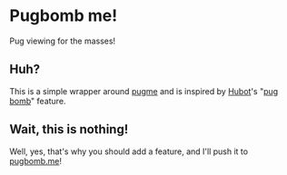 # Pugbomb me!
Pug viewing for the masses!

## Huh? 
This is a simple wrapper around [pugme][pugme-page] and is inspired by  [Hubot][hubot-repo]'s "[pug bomb][pugbomb-src]" feature.

## Wait, this is nothing!
Well, yes, that's why you should add a feature, and I'll push it to [pugbomb.me][pugbomb]!

[pugbomb]: http://pugbomb.me
[pugme-page]: http://pugme.herokuapp.com
[hubot-repo]: https://github.com/github/hubot
[pugbomb-src]: https://github.com/github/hubot/blob/master/src/scripts/pugme.coffee